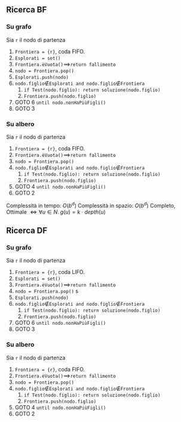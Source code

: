 ## Ricerca BF
### Su grafo
Sia `r` il nodo di partenza
1. `Frontiera = {r}`, coda FIFO.
2. `Esplorati = set()`
3. `Frontiera.èVuota()`$\implies$`return fallimento`
4. `nodo = Frontiera.pop()`
5. `Esplorati.push(nodo)`
6. `nodo.figlio`$\notin$`Esplorati and nodo.figlio`$\notin$`Frontiera`
	1. `if Test(nodo.figlio): return soluzione(nodo.figlio)`
	2. `Frontiera.push(nodo.figlio)`
7. GOTO 6 `until nodo.nonHaPiùFigli()`
8. GOTO 3

### Su albero
Sia `r` il nodo di partenza
1. `Frontiera = {r}`, coda FIFO.
2. `Frontiera.èVuota()`$\implies$`return fallimento`
3. `nodo = Frontiera.pop()`
4. `nodo.figlio`$\notin$`Esplorati and nodo.figlio`$\notin$`Frontiera`
	1. `if Test(nodo.figlio): return soluzione(nodo.figlio)`
	2. `Frontiera.push(nodo.figlio)`
5. GOTO 4 `until nodo.nonHaPiùFigli()`
6. GOTO 2

Complessità in tempo: $O(b^d)$
Complessità in spazio: $O(b^d)$
Completo, Ottimale $\iff \forall u \in N.\; g(u) = k \cdot depth(u)$

## Ricerca DF
### Su grafo
Sia `r` il nodo di partenza
1. `Frontiera = {r}`, coda LIFO.
2. `Esplorati = set()`
3. `Frontiera.èVuota()`$\implies$`return fallimento`
4. `nodo = Frontiera.pop()` s
5. `Esplorati.push(nodo)`
6. `nodo.figlio`$\notin$`Esplorati and nodo.figlio`$\notin$`Frontiera`
	1. `if Test(nodo.figlio): return soluzione(nodo.figlio)`
	2. `Frontiera.push(nodo.figlio)`
7. GOTO 6 `until nodo.nonHaPiùFigli()`
8. GOTO 3

### Su albero
Sia `r` il nodo di partenza
1. `Frontiera = {r}`, coda FIFO.
2. `Frontiera.èVuota()`$\implies$`return fallimento`
3. `nodo = Frontiera.pop()`
4. `nodo.figlio`$\notin$`Esplorati and nodo.figlio`$\notin$`Frontiera`
	1. `if Test(nodo.figlio): return soluzione(nodo.figlio)`
	2. `Frontiera.push(nodo.figlio)`
5. GOTO 4 `until nodo.nonHaPiùFigli()`
6. GOTO 2